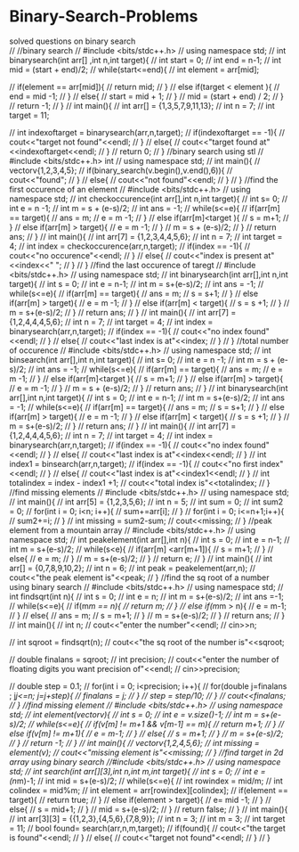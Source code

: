 # Binary-Search-Problems
solved questions on binary search
<br>
// //binary search
// #include <bits/stdc++.h>
// using namespace std;
// int binarysearch(int arr[] ,int n,int target){
//     int start = 0;
//     int end = n-1;
//     int mid = (start + end)/2;
//     while(start<=end){
//         int element = arr[mid];
    
//     if(element == arr[mid]){
//         return mid;
//     }
//     else if(target < element ){
//         end = mid -1;
//     }
//     else{
//         start = mid + 1;
//     }
//     mid = (start + end) / 2;
// }
// return -1;
// }
// int main(){
//     int arr[] = {1,3,5,7,9,11,13};
//     int n = 7;
//     int target = 11;
    
//     int indexoftarget = binarysearch(arr,n,target);
//     if(indexoftarget == -1){
//         cout<<"target not found"<<endl;
//     }
//     else{
//         cout<<"target found at"<<indexoftarget<<endl;
//     }
//     return 0;
// }
//binary search using stl
// #include <bits/stdc++.h>
int
// using namespace std;
// int main(){
//     vector<int>v{1,2,3,4,5};
//     if(binary_search(v.begin(),v.end(),6)){
//         cout<<"found";
//     }
//     else{
//         cout<<"not found"<<endl;
//     }
// }
//find the first occurence of an element
// #include <bits/stdc++.h>
// using namespace std;
// int checkoccurence(int arr[],int n,int target){
//     int s= 0;
//     int e = n -1;
//     int m = s + (e-s)/2;
//     int ans = -1;
//     while(s<=e){
//         if(arr[m] == target){
//             ans = m;
//             e = m -1;
//         }
//         else if(arr[m]<target ){
//             s = m+1;
//         }
//         else if(arr[m] > target){
//             e = m -1;
//         }
//         m = s + (e-s)/2;
//     }
//     return ans;
// }
// int main(){
//     int arr[7] = {1,2,3,4,4,5,6};
//     int n = 7;
//     int target = 4;
//     int index = checkoccurence(arr,n,target);
//     if(index == -1){
//         cout<<"no occurence"<<endl;
//     }
//     else{
//         cout<<"index is present at"<<index<<" ";
//     }
// }
//find the last occurence of taregt
// #include <bits/stdc++.h>
// using namespace std;
// int binarysearch(int arr[],int n,int target){
//     int s = 0;
//     int e = n-1;
//     int m = s+(e-s)/2;
//     int ans = -1;
//     while(s<=e){
//         if(arr[m] == target){
//             ans = m;
//             s = s+1;
//         }
//         else if(arr[m] > target){
//             e = m -1;
//         }
//         else if(arr[m] < target){
//             s = s +1;
//         }
//         m = s+(e-s)/2;
//     }
//     return ans;
// }
// int main(){
//   int arr[7] = {1,2,4,4,4,5,6};
//   int n = 7;
//   int target = 4;
//   int index = binarysearch(arr,n,target);
//   if(index == -1){
//       cout<<"no index found"<<endl;
//   }
//   else{
//       cout<<"last index is at"<<index;
//   }
// }
//total number of occurence
// #include <bits/stdc++.h>
// using namespace std;
// int binsearch(int arr[],int n,int target){
//     int s= 0;
//     int e = n -1;
//     int m = s + (e-s)/2;
//     int ans = -1;
//     while(s<=e){
//         if(arr[m] == target){
//             ans = m;
//             e = m -1;
//         }
//         else if(arr[m]<target ){
//             s = m+1;
//         }
//         else if(arr[m] > target){
//             e = m -1;
//         }
//         m = s + (e-s)/2;
//     }
//     return ans;
// }
// int binarysearch(int arr[],int n,int target){
//     int s = 0;
//     int e = n-1;
//     int m = s+(e-s)/2;
//     int ans = -1;
//     while(s<=e){
//         if(arr[m] == target){
//             ans = m;
//             s = s+1;
//         }
//         else if(arr[m] > target){
//             e = m -1;
//         }
//         else if(arr[m] < target){
//             s = s +1;
//         }
//         m = s+(e-s)/2;
//     }
//     return ans;
// }
// int main(){
//   int arr[7] = {1,2,4,4,4,5,6};
//   int n = 7;
//   int target = 4;
//   int index = binarysearch(arr,n,target);
//   if(index == -1){
//       cout<<"no index found"<<endl;
//   }
//   else{
//       cout<<"last index is at"<<index<<endl;
//   }
//   int index1 = binsearch(arr,n,target);
//       if(index == -1){
//           cout<<"no first index"<<endl;
//       }
//       else{
//           cout<<"last index is at"<<index1<<endl;
//       }
//   int totalindex = index - index1 +1;
//   cout<<"total index is"<<totalindex;
// }
//find missing elements
// #include <bits/stdc++.h>
// using namespace std;
// int main(){
//     int arr[5] = {1,2,3,5,6};
//     int n = 5;
//     int sum = 0;
//     int sum2 = 0;
//     for(int i = 0; i<n; i++){
//         sum+=arr[i];
//     }
//     for(int i = 0; i<=n+1;i++){
//         sum2+=i;
//     }
//     int missing = sum2-sum;
//     cout<<missing;
// }
//peak element from a mountain array
// #include <bits/stdc++.h>
// using namespace std;
// int peakelement(int arr[],int n){
//     int s = 0;
//     int e = n-1;
//     int m = s+(e-s)/2;
//     while(s<e){
//         if(arr[m] <arr[m+1]){
//             s = m+1;
//         }
//         else{
//             e = m;
//         }
//         m = s+(e-s)/2;
//     }
//     return e;
// }
// int main(){
//     int arr[] = {0,7,8,9,10,2};
//     int n = 6;
//     int peak = peakelement(arr,n);
//     cout<<"the peak element is"<<peak;
// }
//find the sq root of a number using binary search
// #include <bits/stdc++.h>
// using namespace std;
// int findsqrt(int n){
//     int s = 0;
//     int e = n;
//     int m = s+(e-s)/2;
//     int ans =-1;
//     while(s<=e){
//         if(m*m == n){
//             return m;
//         }
//         else if(m*m > n){
//             e = m-1;
//         }
//         else{
//             ans = m;
//             s = m+1;
//         }
//         m = s+(e-s)/2;
//     }
//     return ans;
// }
// int main(){
//     int n;
//     cout<<"enter the number"<<endl;
//     cin>>n;

//     int sqroot = findsqrt(n);
//     cout<<"the sq root of the number is"<<sqroot;

//     double finalans = sqroot;
//     int precision;
//     cout<<"enter the number of floating digits you want precision of"<<endl;
//     cin>>precision;

//     double step = 0.1;
//     for(int i = 0; i<precision; i++){
//         for(double j=finalans ; j*j<=n; j=j+step){
//             finalans = j;
//         }
//         step = step/10;
//     }
//     cout<<finalans;
// }
//find missing element
// #include <bits/stdc++.h>
// using namespace std;
// int element(vector<int>v){
//     int s = 0;
//     int e = v.size()-1;
//     int m = s+(e-s)/2;
//     while(s<=e){
//         if(v[m] != m+1 && v[m-1] == m){
//             return m+1;
//         }
//         else if(v[m] != m+1){
//             e = m-1;
//         }
//         else{
//             s = m+1;
//         }
//         m = s+(e-s)/2;
//     }
//     return -1;
// }
// int main(){
//     vector<int>v{1,2,4,5,6};
//     int missing = element(v);
//     cout<<"missing element is"<<missing;
// }
//find target in 2d array using binary search
//#include <bits/stdc++.h>
// using namespace std;
// int search(int arr[][3],int n,int m,int target){
//     int s = 0;
//     int e = (n*m)-1;
//     int mid = s+(e-s)/2;
//     while(s<=e){
//         int rowindex = mid/m;
//         int colindex = mid%m;
//         int element = arr[rowindex][colindex];
//         if(element == target){
//             return true;
//         }
//         else if(element > target){
//             e= mid -1;
//         }
//         else{
//             s = mid+1;
//         }
//         mid = s+(e-s)/2; 
//     }
//     return false;
// }
// int main(){
//     int arr[3][3] = {{1,2,3},{4,5,6},{7,8,9}};
//     int n = 3;
//     int m = 3;
//     int target = 11;
//     bool found= search(arr,n,m,target);
//     if(found){
//         cout<<"the target is found"<<endl;
//     }
//     else{
//     cout<<"target not found"<<endl;
// }
// }
